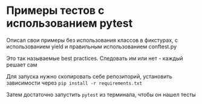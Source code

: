# Примеры тестов с использованием pytest

Описал свои примеры без использования классов в фикстурах, с использованием yield и правильным использованием conftest.py

Это так называемые best practices. Следовать им или нет - каждый решает сам

Для запуска нужно скопировать себе репозиторий, установить зависимости через `pip install -r requirements.txt`

Затем достаточно запустить `pytest` из терминала, чтобы он нашел тесты